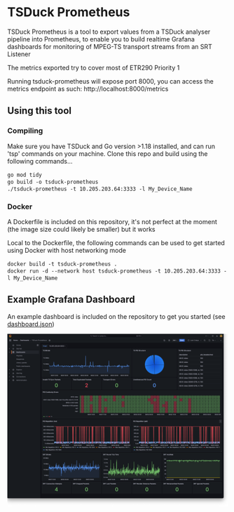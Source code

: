 # TSDuck Prometheus

TSDuck Prometheus is a tool to export values from a TSDuck analyser pipeline into Prometheus, to enable you to build realtime Grafana dashboards for monitoring of MPEG-TS transport streams from an SRT Listener

The metrics exported try to cover most of ETR290 Priority 1

Running tsduck-prometheus will expose port 8000, you can access the metrics endpoint as such: http://localhost:8000/metrics

## Using this tool

### Compiling 

Make sure you have TSDuck and Go version >1.18 installed, and can run 'tsp' commands on your machine. Clone this repo and build using the following commands...

```
go mod tidy
go build -o tsduck-prometheus
./tsduck-prometheus -t 10.205.203.64:3333 -l My_Device_Name
```

### Docker

A Dockerfile is included on this repository, it's not perfect at the moment (the image size could likely be smaller) but it works

Local to the Dockerfile, the following commands can be used to get started using Docker with host networking mode 

```
docker build -t tsduck-prometheus .
docker run -d --network host tsduck-prometheus -t 10.205.203.64:3333 -l My_Device_Name
```

## Example Grafana Dashboard

An example dashboard is included on the repository to get you started (see [dashboard.json](dashboard.json))

![screenshot1](screenshots/screenshot1.png)

